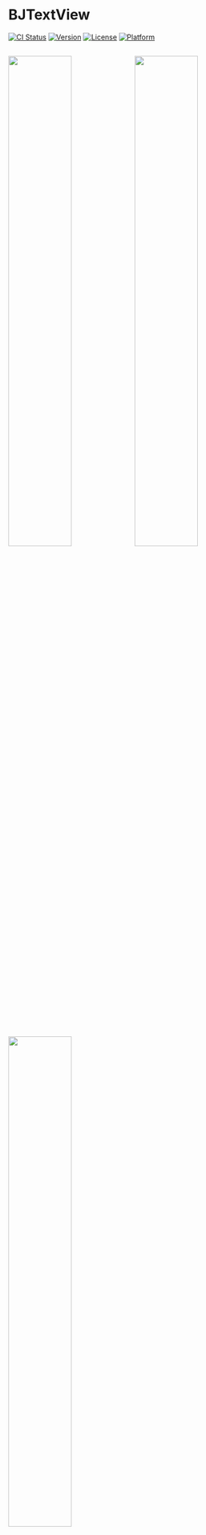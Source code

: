 # BJTextView

[![CI Status](https://img.shields.io/travis/Sovannra/BJTextView.svg?style=flat)](https://travis-ci.org/Sovannra/BJTextView)
[![Version](https://img.shields.io/cocoapods/v/BJTextView.svg?style=flat)](https://cocoapods.org/pods/BJTextView)
[![License](https://img.shields.io/cocoapods/l/BJTextView.svg?style=flat)](https://cocoapods.org/pods/BJTextView)
[![Platform](https://img.shields.io/cocoapods/p/BJTextView.svg?style=flat)](https://cocoapods.org/pods/BJTextView)

<img width="50%" height="50%" src="https://user-images.githubusercontent.com/49421174/147409620-c1ce6f3d-4482-4399-857e-fec2f2109f94.jpeg" /><img width="50%" height="50%" src="https://user-images.githubusercontent.com/49421174/147409617-39c335c2-50f8-41e6-955b-cea093bb5472.jpeg" /><img width="50%" height="50%" src="https://user-images.githubusercontent.com/49421174/147409615-18c81475-1d38-4a4e-8ef9-a4cccf3a0ea4.jpeg" />
---
## Example

To run the example project, clone the repo, and run `pod install` from the Example directory first.

### Features
* Comment with sticker and photo
* Display photo and sticker before sending

## Requirements
* iOS 9.0+
* Swift 4 & 5
* BJCollection
* Nuke
* DKImagePickerController

## Installation
### CocoaPods
#### iOS 9 and newer

BJTextView is available through [CocoaPods](https://cocoapods.org). To install
it, simply add the following line to your Podfile:

```ruby
pod 'BJTextView'
```
## Getting Started
#### Initialization and presentation
```swift

class ViewController: UIViewController {

    /// Declare bottom NSLayoutConstraint to popup & dimiss textView with animation
    var bottomConstraint: NSLayoutConstraint?
    
    /// To declare comment textView
    lazy var vComment: BJCommentTextView = {
        let view = BJCommentTextView()
        view.translatesAutoresizingMaskIntoConstraints = false
        view.delegate = self
        return view
    }()
    
    override func viewWillAppear(_ animated: Bool) {
        super.viewWillAppear(animated)
        registerForKeyboardNotifications()
    }
    
    /// Popup keyboard when view appear
    override func viewDidDisappear(_ animated: Bool) {
        super.viewDidDisappear(animated)
        view.endEditing(true)
        vComment.dismissKeyboard()
    }
    
    /// Dimiss keyboard when view disappear
    override func viewWillDisappear(_ animated: Bool) {
        super.viewWillDisappear(animated)
        view.endEditing(true)
        vComment.dismissKeyboard()
    }
    
    deinit {
        deregisterFromKeyboardNotifications()
    }
    
    override func viewDidLoad() {
        super.viewDidLoad()
        view.backgroundColor = .white
        setupComponent()
        vComment.popupKeyboard()
    }
    
    /// Handle click outsize to dismiss keyboard
    @objc func handleTap() {
        view.endEditing(true)
        vComment.resetSticker()
    }
    
    /// Setup component
    func setupComponent() {
        view.addSubview(vComment)
        vComment.leftAnchor.constraint(equalTo: view.leftAnchor).isActive = true
        vComment.rightAnchor.constraint(equalTo: view.rightAnchor).isActive = true
        bottomConstraint = vComment.bottomAnchor.constraint(equalTo: view.safeAreaLayoutGuide.bottomAnchor, constant: 0)
        bottomConstraint?.isActive = true
    }
    
    /// Handle keyboard notification to popup commentTextView
    @objc func handleKeyBoardNotification(notification: Notification) {
        if notification.name == UIResponder.keyboardWillShowNotification {
            vComment.resetSticker()
        }
        if let keyboardSize = (notification.userInfo?[UIResponder.keyboardFrameEndUserInfoKey] as? NSValue)?.cgRectValue
        {
            let isKeyboardShowing = notification.name == UIResponder.keyboardWillShowNotification
            bottomConstraint?.constant = isKeyboardShowing ? -(keyboardSize.height - view.safeAreaInsets.bottom): 0
            UIView.animate(withDuration: 0, delay: 0, options: .curveEaseOut) {
                self.view.layoutIfNeeded()
            } completion: { completed in }
        }
    }
    
    /// Register keyboard notification
    func registerForKeyboardNotifications(){
        //Adding notifies on keyboard appearing
        NotificationCenter.default.addObserver(self, selector: #selector(handleKeyBoardNotification(notification:)), name: UIResponder.keyboardWillShowNotification, object: nil)
        NotificationCenter.default.addObserver(self, selector: #selector(handleKeyBoardNotification(notification:)), name: UIResponder.keyboardWillHideNotification, object: nil)
        
        view.addGestureRecognizer(UITapGestureRecognizer(target: self, action: #selector(handleTap)))
    }
    
    /// Unregister from keyboard notification
    func deregisterFromKeyboardNotifications(){
        //Removing notifies on keyboard appearing
        NotificationCenter.default.removeObserver(self, name: UIResponder.keyboardWillShowNotification, object: nil)
        NotificationCenter.default.removeObserver(self, name: UIResponder.keyboardWillHideNotification, object: nil)
    }
}

/// Use to handle event delegate
extension ViewController: BJCommentDelegate {
    /// handle click on sticker
    func didSelectSticker(_ isSelected: Bool) {
        if isSelected == true && vComment.stickerData == nil {
            /// Call sticker sevice
        }
    }
    
    /// handle click on send
    func sendComment(_ comment: BJCommentModel) {
        print("Comment => \(comment)")
    }
}

​```
## Author
Sovannra, sovannrakong@gmail.com

## License
BJTextView is available under the MIT license. See the LICENSE file for more info.
